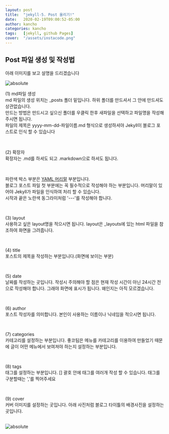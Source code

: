 ```yaml
---
layout: post
title:  "jekyll-5. Post 올리기!"
date:   2020-02-19T09:00:52-05:00
author: kancho
categories: kancho
tags:	[jekyll, github Pages]
cover:  "/assets/instacode.png"
---
```





## Post 파일 생성 및 작성법

아래 이미지를 보고 설명을 드리겠습니다
<br/>

<img data-action="zoom" src='{{ "/assets/kanchoImg/jekyll/4-1.PNG" | relative_url }}' alt='absolute'>

(1) md파일 생성<br/>
md 파일의 생성 위치는 _posts 폴더 밑입니다. 하위 폴더를 만드셔서 그 안에 만드셔도 상관없습니다.<br/>
만드는 방법은 만드시고 싶으신 폴더를 우클릭 한후 새파일을 선택하고 파일명을 작성해주시면 됩니다.<br/>
파일의 제목은 yyyy-mm-dd-파일이름.md 형식으로 생성하셔야 Jekyll이 블로그 포스트로 인식 할 수 있습니다

<br/>

(2) 확장자<br/>
확장자는 .md를 하셔도 되고 .markdown으로 하셔도 됩니다.

<br/>

파란색 박스 부분은 [YAML 머리말][frontmatter] 부분입니다.<br/>
블로그 포스트 파일 첫 부분에는 꼭 필수적으로 작성해야 하는 부분입니다. 머리말이 있어야 Jekyll가 파일을 인식하여 처리 할 수 있습니다.<br/>
시작과 끝은 노란색 동그라미처럼 '---'를 작성해야 합니다. 

<br/>

(3) layout<br/>
사용하고 싶은 layout명을 적으시면 됩니다. layout은 _layouts에 있는 html 파일을 참조하여 화면을 그려줍니다.

<br/>

(4) title <br/>
포스트의 제목을 작성하는 부분입니다.(화면에 보이는 부분) 

<br/>

(5) date <br/>
날짜를 작성하는 곳입니다. 작성시 주의해야 할 점은 현재 작성 시간이 아닌 24시간 전으로 작성해야 합니다.
그래야 화면에 표시가 됩니다. 왜인지는 아직 모르겠습니다.

<br/>

(6) author<br/>
포스트 작성자를 의미합니다. 본인이 사용하는 이름이나 닉네임을 적으시면 됩니다.

<br/>

(7) categories<br/>
카테고리를 설정하는 부분입니다. 좋코팀은 메뉴를 카테고리를 이용하여 만들었기 때문에 글이 어떤 메뉴에서 보여져야 하는지 설정하는 부분입니다.

<br/>

(8) tags<br/>
태그를 설정하는 부분입니다. [] 괄호 안에 태그를 여러개 작성 할 수 있습니다. 태그를 구분할때는 ','를 찍어주세요

<br/>

(9) cover<br/>
커버 이미지를 설정하는 곳입니다. 아래 사진처럼 블로그 타이틀의 배경사진을 설정하는 곳입니다.

<br/>

<img data-action="zoom" src='{{ "/assets/kanchoImg/jekyll/4-2.PNG" | relative_url }}' alt='absolute'>


<br/>

<br/>

<br/>



[frontmatter]:   https://jekyllrb-ko.github.io/docs/frontmatter/